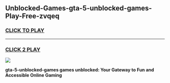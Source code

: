 
## Unblocked-Games-gta-5-unblocked-games-Play-Free-zvqeq
<h3>
<a href="https://premium76.site?title=gta-5-unblocked-games&ref=18A">CLICK TO PLAY</a></h3>
<hr>

<h3>
<a href="https://premium76.site?title=gta-5-unblocked-games&ref=18A">CLICK 2 PLAY</a>
  
</h3>

<a href="https://premium76.site?title=gta-5-unblocked-games&ref=18A"><img src="https://clearcache.store/games.png"></a>


**gta-5-unblocked-games games unblocked: Your Gateway to Fun and Accessible Online Gaming**
